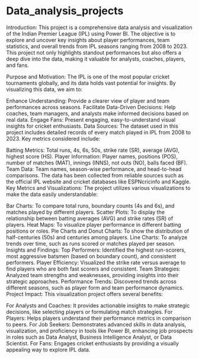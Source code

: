 # Data_analysis_projects

Introduction:
This project is a comprehensive data analysis and visualization of the Indian Premier League (IPL) using Power BI. The objective is to explore and uncover key insights about player performances, team statistics, and overall trends from IPL seasons ranging from 2008 to 2023. This project not only highlights standout performances but also offers a deep dive into the data, making it valuable for analysts, coaches, players, and fans.

Purpose and Motivation:
The IPL is one of the most popular cricket tournaments globally, and its data holds vast potential for insights. By visualizing this data, we aim to:

Enhance Understanding: Provide a clearer view of player and team performances across seasons.
Facilitate Data-Driven Decisions: Help coaches, team managers, and analysts make informed decisions based on real data.
Engage Fans: Present engaging, easy-to-understand visual insights for cricket enthusiasts.
Data Sources:
The dataset used in this project includes detailed records of every match played in IPL from 2008 to 2023. Key metrics considered include:

Batting Metrics: Total runs, 4s, 6s, 50s, strike rate (SR), average (AVG), highest score (HS).
Player Information: Player names, positions (POS), number of matches (MAT), innings (INNS), not outs (NO), balls faced (BF).
Team Data: Team names, season-wise performance, and head-to-head comparisons. The data has been collected from reliable sources such as the official IPL website and cricket databases like ESPNcricinfo and Kaggle.
Key Metrics and Visualizations:
The project utilizes various visualizations to make the data easily understandable:

Bar Charts: To compare total runs, boundary counts (4s and 6s), and matches played by different players.
Scatter Plots: To display the relationship between batting averages (AVG) and strike rates (SR) of players.
Heat Maps: To visualize player performance in different batting positions or roles.
Pie Charts and Donut Charts: To show the distribution of half-centuries (50s) and centuries among players.
Line Charts: To analyze trends over time, such as runs scored or matches played per season.
Insights and Findings:
Top Performers: Identified the highest run-scorers, most aggressive batsmen (based on boundary count), and consistent performers.
Player Efficiency: Visualized the strike rate versus average to find players who are both fast scorers and consistent.
Team Strategies: Analyzed team strengths and weaknesses, providing insights into their strategic approaches.
Performance Trends: Discovered trends across different seasons, such as player form and team performance dynamics.
Project Impact:
This visualization project offers several benefits:

For Analysts and Coaches: It provides actionable insights to make strategic decisions, like selecting players or formulating match strategies.
For Players: Helps players understand their performance metrics in comparison to peers.
For Job Seekers: Demonstrates advanced skills in data analysis, visualization, and proficiency in tools like Power BI, enhancing job prospects in roles such as Data Analyst, Business Intelligence Analyst, or Data Scientist.
For Fans: Engages cricket enthusiasts by providing a visually appealing way to explore IPL data.
